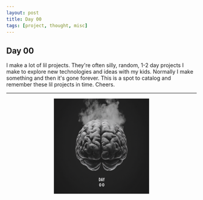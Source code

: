 ```yaml
---
layout: post
title: Day 00
tags: [project, thought, misc]
---
```


## Day 00

I make a lot of lil projects. They're often silly, random, 1-2 day projects I make to explore new technologies and ideas with my kids. Normally I make something and then it's gone forever. This is a spot to catalog and remember these lil projects in time. Cheers.

---

<img src="/assets/day-00/day-00.png" alt="Day 00 Project" style="width: 50%; display: block; margin: auto;">


